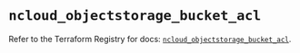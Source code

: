 # `ncloud_objectstorage_bucket_acl`

Refer to the Terraform Registry for docs: [`ncloud_objectstorage_bucket_acl`](https://registry.terraform.io/providers/navercloudplatform/ncloud/4.0.4/docs/resources/objectstorage_bucket_acl).
